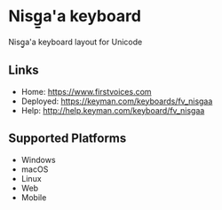 Nisg̱a'a keyboard
======================

Nisg̱a'a keyboard layout for Unicode

Links
-----

 * Home:     <https://www.firstvoices.com>
 * Deployed: <https://keyman.com/keyboards/fv_nisgaa>
 * Help:     <http://help.keyman.com/keyboard/fv_nisgaa>
 
Supported Platforms
-------------------

 * Windows
 * macOS
 * Linux
 * Web
 * Mobile

